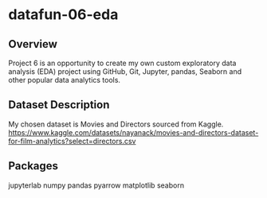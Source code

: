 # datafun-06-eda

## Overview
Project 6 is an opportunity to create my own custom exploratory data analysis (EDA) project using GitHub, Git, Jupyter, pandas, Seaborn and other popular data analytics tools.

## Dataset Description
My chosen dataset is Movies and Directors sourced from Kaggle.
https://www.kaggle.com/datasets/nayanack/movies-and-directors-dataset-for-film-analytics?select=directors.csv

## Packages
jupyterlab
numpy
pandas
pyarrow
matplotlib
seaborn